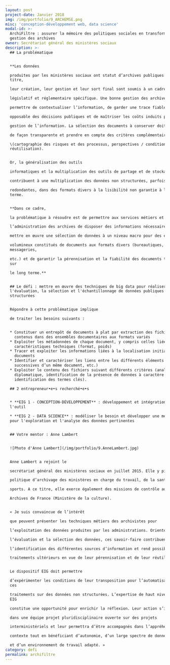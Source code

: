 ```yaml
---
layout: post
project-date: Janvier 2018
img: /img/portfolio/9_ARCHEMSE.png
misc: 'conception-développement web, data science'
modal-id: >-
  ArchiFiltre : assurer la mémoire des politiques sociales en transformant la
  gestion des archives
owner: Secrétariat général des ministères sociaux
description: >-
  ## La problématique


  **Les données

  produites par les ministères sociaux ont statut d’archives publiques.** A ce
  titre,

  leur création, leur gestion et leur sort final sont soumis à un cadre

  législatif et réglementaire spécifique. Une bonne gestion des archives doit

  permettre de contextualiser l’information, de garder une trace fiable et

  opposable des décisions publiques et de maîtriser les coûts induits par la

  gestion de l’information. La sélection des documents à conserver doit s’opérer

  de façon transparente et prendre en compte des critères complémentaires

  \(cartographie des risques et des processus, perspectives / conditions de
  réutilisation).


  Or, la généralisation des outils

  informatiques et la multiplication des outils de partage et de stockage

  contribuent à une multiplication des données non structurées, parfois

  redondantes, dans des formats divers à la lisibilité non garantie à long
  terme.


  **Dans ce cadre,

  la problématique à résoudre est de permettre aux services métiers et à

  l’administration des archives de disposer des informations nécessaires pour

  mettre en œuvre une sélection de données à un niveau macro pour des ensembles

  volumineux constitués de documents aux formats divers (bureautiques,
  messageries,

  etc.) et de garantir la pérennisation et la fiabilité des documents traités
  sur

  le long terme.**


  ## Le défi : mettre en œuvre des techniques de big data pour réaliser
  l'évaluation, la sélection et l'échantillonnage de données publiques non
  structurées


  Répondre à cette problématique implique

  de traiter les besoins suivants :


  * Constituer un entrepôt de documents à plat par extraction des fichiers
    contenus dans des ensembles documentaires aux formats variés
  * Exploiter les métadonnées de chaque document, y compris celles liées aux
    caractéristiques techniques (format, poids)
  * Tracer et exploiter les informations liées à la localisation initiale des
    documents
  * Identifier et caractériser les liens entre les différents éléments (versions
    successives d’un même document, etc.)
  * Exploiter le contenu des fichiers suivant différents critères (analyse
    diplomatique, identification de la présence de données à caractère personnel,
    identification des termes clés).

  ## 2 entrepreneur•e•s recherché•e•s


  * **EIG 1 - CONCEPTION-DÉVELOPPEMENT** : développement et intégration de
  l'outil

  * **EIG 2 - DATA SCIENCE** : modéliser le besoin et développer une méthode
  pour l'exploration et l'analyse des données pertinentes


  ## Votre mentor : Anne Lambert


  ![Photo d'Anne Lambert](/img/portfolio/9.AnneLambert.jpg)


  Anne Lambert a rejoint le

  secrétariat général des ministères sociaux en juillet 2015. Elle y pilote la

  politique d’archivage des ministères en charge du travail, de la santé et des

  sports. A ce titre, elle exerce également des missions de contrôle au nom des

  Archives de France (Ministère de la culture).


  « Je suis convaincue de l’intérêt

  que peuvent présenter les techniques métiers des archivistes pour

  l’exploitation des données produites par les administrations. Orientée vers

  l’évaluation et la sélection des données, ces savoir-faire contribuent à

  l’identification des différentes sources d’information et rend possible des

  traitements ultérieurs en vue de leur pérennisation et de leur réutilisation.


  Le dispositif EIG doit permettre

  d’expérimenter les conditions de leur transposition pour l’automatisation de
  ces

  traitements sur des données non structurées. L’expertise de haut niveau des
  EIG

  constitue une opportunité pour enrichir la réflexion. Leur action s’inscrira

  dans une équipe projet pluridisciplinaire ouverte sur des projets

  interministériels et leur permettra d’être accompagnés dans l’appréhension du

  contexte tout en bénéficiant d’autonomie, d’un large spectre de données tests

  et d’un environnement de travail adapté. »
category: defi
permalink: archifiltre
---
```






















